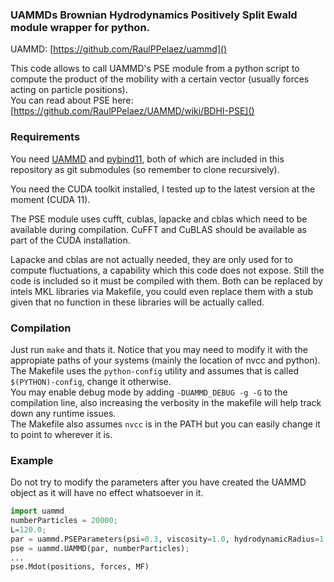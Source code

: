 
### UAMMDs Brownian Hydrodynamics Positively Split Ewald module wrapper for python.

UAMMD: [https://github.com/RaulPPelaez/uammd]()  

This code allows to call UAMMD's PSE module from a python script to compute the product of the mobility with a certain vector (usually forces acting on particle positions).  
You can read about PSE here: [https://github.com/RaulPPelaez/UAMMD/wiki/BDHI-PSE]()  

### Requirements

You need [UAMMD](https://github.com/RaulPPelaez/uammd) and [pybind11](https://github.com/pybind/pybind11), both of which are included in this repository as git submodules (so remember to clone recursively).  

You need the CUDA toolkit installed, I tested up to the latest version at the moment (CUDA 11).  

The PSE module uses cufft, cublas, lapacke and cblas which need to be available during compilation. CuFFT and CuBLAS should be available as part of the CUDA installation.  

Lapacke and cblas are not actually needed, they are only used for to compute fluctuations, a capability which this code does not expose. Still the code is included so it must be compiled with them. Both can be replaced by intels MKL libraries via Makefile, you could even replace them with a stub given that no function in these libraries will be actually called.


### Compilation

Just run `make` and thats it. Notice that you may need to modify it with the appropiate paths of your systems (mainly the location of nvcc and python).  
The Makefile uses the `python-config` utility and assumes that is called `$(PYTHON)-config`, change it otherwise.  
You may enable debug mode by adding `-DUAMMD_DEBUG -g -G` to the compilation line, also increasing the verbosity in the makefile will help track down any runtime issues.  
The Makefile also assumes `nvcc` is in the PATH but you can easily change it to point to wherever it is.   


### Example
Do not try to modify the parameters after you have created the UAMMD object as it will have no effect whatsoever in it.  
```python
import uammd
numberParticles = 20000;
L=120.0;
par = uammd.PSEParameters(psi=0.3, viscosity=1.0, hydrodynamicRadius=1.0, tolerance=1e-4, box=uammd.Box(L,L,L));
pse = uammd.UAMMD(par, numberParticles);
...
pse.Mdot(positions, forces, MF)

```
